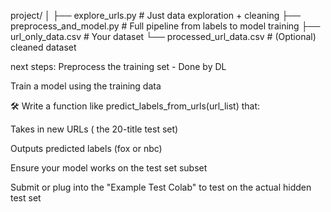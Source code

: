 project/
│
├── explore_urls.py         # Just data exploration + cleaning
├── preprocess_and_model.py # Full pipeline from labels to model training
├── url_only_data.csv       # Your dataset
└── processed_url_data.csv  # (Optional) cleaned dataset

next steps: 
Preprocess the training set - Done by DL

Train a model using the training data

🛠️ Write a function like predict_labels_from_urls(url_list) that:

Takes in new URLs ( the 20-title test set)

Outputs predicted labels (fox or nbc)

Ensure your model works on the test set subset

Submit or plug into the "Example Test Colab" to test on the actual hidden test set
